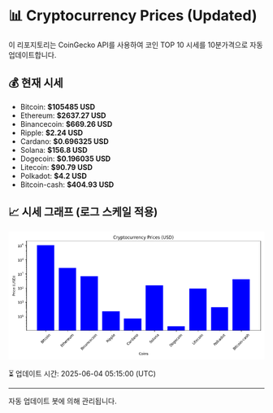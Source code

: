 
# 📊 Cryptocurrency Prices (Updated)

이 리포지토리는 CoinGecko API를 사용하여 코인 TOP 10 시세를 10분가격으로 자동 업데이트합니다.

## 💰 현재 시세
- Bitcoin: **$105485 USD**
- Ethereum: **$2637.27 USD**
- Binancecoin: **$669.26 USD**
- Ripple: **$2.24 USD**
- Cardano: **$0.696325 USD**
- Solana: **$156.8 USD**
- Dogecoin: **$0.196035 USD**
- Litecoin: **$90.79 USD**
- Polkadot: **$4.2 USD**
- Bitcoin-cash: **$404.93 USD**

## 📈 시세 그래프 (로그 스케일 적용)
![Crypto Prices](crypto_prices.png)

⏳ 업데이트 시간: 2025-06-04 05:15:00 (UTC)

---
자동 업데이트 봇에 의해 관리됩니다.
